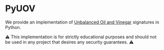 # PyUOV

We provide an implementation of [Unbalanced Oil and Vinegar](http://www.goubin.fr/papers/OILLONG.PDF) signatures in Python.

:warning: This implementation is for strictly educational purposes and should not be used in any project that desires any security guarantees. :warning:

